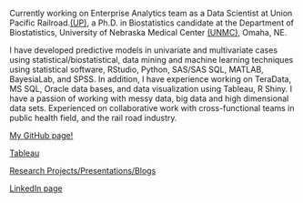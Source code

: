 Currently working on Enterprise Analytics team as a Data Scientist at Union Pacific Railroad.[(UP)](https://www.up.com/index.htm), a Ph.D. in Biostatistics candidate at the Department of Biostatistics, University of Nebraska Medical Center [(UNMC)](https://www.unmc.edu/publichealth/departments/biostatistics/), Omaha, NE. 

I have developed predictive models in univariate and multivariate cases using statistical/biostatistical, data mining and machine learning techniques using statistical software, RStudio, Python, SAS/SAS SQL, MATLAB, BayesiaLab, and SPSS. In addition, I have experience working on TeraData, MS SQL, Oracle data bases, and data visualization using Tableau, R Shiny.  I have a passion of working with messy data, big data and high dimensional data sets. Experienced on collaborative work with cross-functional teams in public health field, and the rail road industry.  

[My GitHub page!](https://github.com/niroshar/AcademicProjects)

[Tableau](https://public.tableau.com/profile/nirosha.p.rathnayake#!/)

[Research Projects/Presentations/Blogs](https://niroshar.github.io/My-Profile/links/Professional.html)

[LinkedIn page](https://www.linkedin.com/in/nirosha-rathnayake-89501385/)




